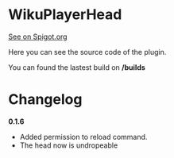 # WikuPlayerHead
[See on Spigot.org](https://www.spigotmc.org/resources/wikuplayerheads.112187/)

Here you can see the source code of the plugin.

You can found the lastest build on **/builds**

# Changelog
**0.1.6**
* Added permission to reload command.
* The head now is undropeable
